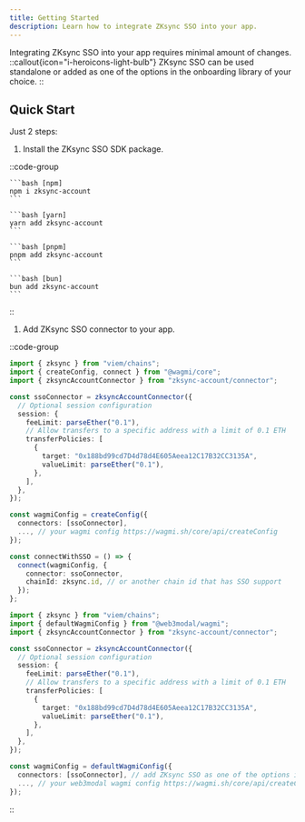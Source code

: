 ```yaml
---
title: Getting Started
description: Learn how to integrate ZKsync SSO into your app.
---
```


Integrating ZKsync SSO into your app requires minimal amount of changes.
::callout{icon="i-heroicons-light-bulb"}
ZKsync SSO can be used standalone or added as one of the options in the onboarding library of your choice.
::

## Quick Start

Just 2 steps:

1. Install the ZKsync SSO SDK package.

  ::code-group

    ```bash [npm]
    npm i zksync-account
    ```

    ```bash [yarn]
    yarn add zksync-account
    ```

    ```bash [pnpm]
    pnpm add zksync-account
    ```

    ```bash [bun]
    bun add zksync-account
    ```

  ::

1. Add ZKsync SSO connector to your app.

::code-group

  ```ts [wagmi]
  import { zksync } from "viem/chains";
  import { createConfig, connect } from "@wagmi/core";
  import { zksyncAccountConnector } from "zksync-account/connector";

  const ssoConnector = zksyncAccountConnector({
    // Optional session configuration
    session: {
      feeLimit: parseEther("0.1"),
      // Allow transfers to a specific address with a limit of 0.1 ETH
      transferPolicies: [
        {
          target: "0x188bd99cd7D4d78d4E605Aeea12C17B32CC3135A",
          valueLimit: parseEther("0.1"),
        },
      ],
    },
  });

  const wagmiConfig = createConfig({
    connectors: [ssoConnector],
    ..., // your wagmi config https://wagmi.sh/core/api/createConfig
  });

  const connectWithSSO = () => {
    connect(wagmiConfig, {
      connector: ssoConnector,
      chainId: zksync.id, // or another chain id that has SSO support
    });
  };
  ```

  ```ts [web3modal]
  import { zksync } from "viem/chains";
  import { defaultWagmiConfig } from "@web3modal/wagmi";
  import { zksyncAccountConnector } from "zksync-account/connector";

  const ssoConnector = zksyncAccountConnector({
    // Optional session configuration
    session: {
      feeLimit: parseEther("0.1"),
      // Allow transfers to a specific address with a limit of 0.1 ETH
      transferPolicies: [
        {
          target: "0x188bd99cd7D4d78d4E605Aeea12C17B32CC3135A",
          valueLimit: parseEther("0.1"),
        },
      ],
    },
  });

  const wagmiConfig = defaultWagmiConfig({
    connectors: [ssoConnector], // add ZKsync SSO as one of the options in the onboarding modal
    ..., // your web3modal wagmi config https://wagmi.sh/core/api/createConfig
  });
  ```

::
<!--
## Example apps

- [NFT Demo](https://nftquest-test.zksync.dev) - A demo app to see the great user experience you can offer your users.
  - [Source Code](https://github.com/matter-labs/zksync-account-sdk)
- Playground Demo App - Play around with the ZKsync SSO SDK.
  - [Source Code](https://github.com/matter-labs/zksync-account-sdk)
  -->
